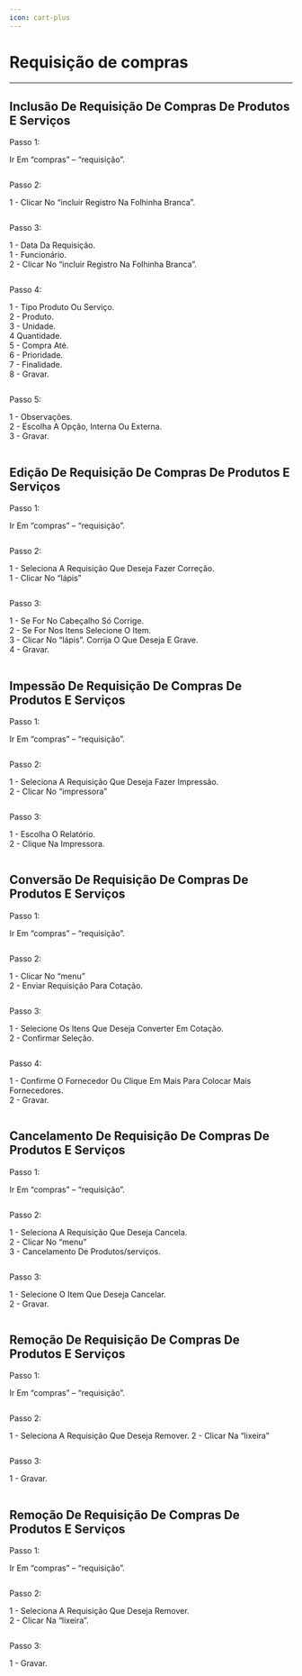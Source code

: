 ```yaml
---
icon: cart-plus
---
```


# Requisição de compras

***

## Inclusão De Requisição De Compras De Produtos E Serviços

Passo 1:

Ir Em “compras” – “requisição”.

<figure><img src="../../.gitbook/assets/image.png" alt=""><figcaption></figcaption></figure>

Passo 2:

1 - Clicar No “incluir Registro Na Folhinha Branca”.

<figure><img src="../../.gitbook/assets/image (1).png" alt=""><figcaption></figcaption></figure>

Passo 3:

1 - Data Da Requisição.\
1 - Funcionário.\
2 - Clicar No “incluir Registro Na Folhinha Branca”.

<figure><img src="../../.gitbook/assets/image (2).png" alt=""><figcaption></figcaption></figure>

Passo 4:

1 - Tipo Produto Ou Serviço.\
2 - Produto.\
3 - Unidade.\
4 Quantidade.\
5 - Compra Até.\
6 - Prioridade.\
7 - Finalidade.\
8 - Gravar.

<figure><img src="../../.gitbook/assets/image (3).png" alt=""><figcaption></figcaption></figure>

Passo 5:

1 - Observações.\
2 - Escolha A Opção, Interna Ou Externa.\
3 - Gravar.

<figure><img src="../../.gitbook/assets/image (4).png" alt=""><figcaption></figcaption></figure>

## Edição De Requisição De Compras De Produtos E Serviços

Passo 1:

Ir Em “compras” – “requisição”.

<figure><img src="../../.gitbook/assets/image (5).png" alt=""><figcaption></figcaption></figure>

Passo 2:

1 - Seleciona A Requisição Que Deseja Fazer Correção.\
1 - Clicar No “lápis”

<figure><img src="../../.gitbook/assets/image (6).png" alt=""><figcaption></figcaption></figure>

Passo 3:

1 - Se For No Cabeçalho Só Corrige.\
2 - Se For Nos Itens Selecione O Item.\
3 - Clicar No “lápis”. Corrija O Que Deseja E Grave.\
4 - Gravar.

<figure><img src="../../.gitbook/assets/image (7).png" alt=""><figcaption></figcaption></figure>

## Impessão De Requisição De Compras De Produtos E Serviços

Passo 1:

Ir Em “compras” – “requisição”.

<figure><img src="../../.gitbook/assets/image (8).png" alt=""><figcaption></figcaption></figure>

Passo 2:

1 - Seleciona A Requisição Que Deseja Fazer Impressão.\
2 - Clicar No “impressora”

<figure><img src="../../.gitbook/assets/image (9).png" alt=""><figcaption></figcaption></figure>

Passo 3:

1 - Escolha O Relatório.\
2 - Clique Na Impressora.

<figure><img src="../../.gitbook/assets/image (10).png" alt=""><figcaption></figcaption></figure>

## Conversão De Requisição De Compras De Produtos E Serviços

Passo 1:

Ir Em “compras” – “requisição”.

<figure><img src="../../.gitbook/assets/image (11).png" alt=""><figcaption></figcaption></figure>

Passo 2:

1 - Clicar No “menu”\
2 - Enviar Requisição Para Cotação.

<figure><img src="../../.gitbook/assets/image (12).png" alt=""><figcaption></figcaption></figure>

Passo 3:

1 - Selecione Os Itens Que Deseja Converter Em Cotação.\
2 - Confirmar Seleção.

<figure><img src="../../.gitbook/assets/image (13).png" alt=""><figcaption></figcaption></figure>

Passo 4:

1 - Confirme O Fornecedor Ou Clique Em Mais Para Colocar Mais Fornecedores.\
2 - Gravar.

<figure><img src="../../.gitbook/assets/image (14).png" alt=""><figcaption></figcaption></figure>

## Cancelamento De Requisição De Compras De Produtos E Serviços

Passo 1:

Ir Em “compras” – “requisição”.

<figure><img src="../../.gitbook/assets/image (15).png" alt=""><figcaption></figcaption></figure>

Passo 2:

1 - Seleciona A Requisição Que Deseja Cancela.\
2 - Clicar No “menu”\
3 - Cancelamento De Produtos/serviços.

<figure><img src="../../.gitbook/assets/image (16).png" alt=""><figcaption></figcaption></figure>

Passo 3:

1 - Selecione O Item Que Deseja Cancelar.\
2 - Gravar.

<figure><img src="../../.gitbook/assets/image (17).png" alt=""><figcaption></figcaption></figure>

## Remoção De Requisição De Compras De Produtos E Serviços

Passo 1:

Ir Em “compras” – “requisição”.

<figure><img src="../../.gitbook/assets/image (18).png" alt=""><figcaption></figcaption></figure>

Passo 2:

1 - Seleciona A Requisição Que Deseja Remover. 2 - Clicar Na “lixeira”

<figure><img src="../../.gitbook/assets/image (19).png" alt=""><figcaption></figcaption></figure>

Passo 3:

1 - Gravar.

<figure><img src="../../.gitbook/assets/image (20).png" alt=""><figcaption></figcaption></figure>

## Remoção De Requisição De Compras De Produtos E Serviços

Passo 1:

Ir Em “compras” – “requisição”.

<figure><img src="../../.gitbook/assets/image (21).png" alt=""><figcaption></figcaption></figure>

Passo 2:

1 - Seleciona A Requisição Que Deseja Remover.\
2 - Clicar Na “lixeira”.

<figure><img src="../../.gitbook/assets/image (22).png" alt=""><figcaption></figcaption></figure>

Passo 3:

1 - Gravar.

<figure><img src="../../.gitbook/assets/image (23).png" alt=""><figcaption></figcaption></figure>

